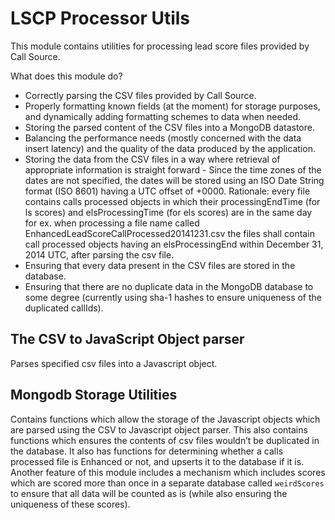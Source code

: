 # LSCP Processor Utils
This module contains utilities for processing lead score files provided by Call Source.

What does this module do?
* Correctly parsing the CSV files provided by Call Source.
* Properly formatting known fields (at the moment) for storage purposes, and
dynamically adding formatting schemes to data when needed.
* Storing the parsed content of the CSV files into a MongoDB datastore.
* Balancing the performance needs (mostly concerned with the data
insert latency) and the quality of the data produced by the application.
* Storing the data from the CSV files in a way where retrieval of appropriate
information is straight forward - Since the time zones of the dates are not
specified, the dates will be stored using an ISO Date String format (ISO 8601)
having a UTC offset of +0000. Rationale: every file contains calls processed
objects in which their processingEndTime (for ls scores) and elsProcessingTime
(for els scores) are in the same day for ex. when processing a file name called
EnhancedLeadScoreCallProcessed20141231.csv the files shall contain call processed
objects having an elsProcessingEnd within December 31, 2014 UTC, after parsing
the csv file.
* Ensuring that every data present in the CSV files are stored in the database.
* Ensuring that there are no duplicate data in the MongoDB database to some
degree (currently using sha-1 hashes to ensure uniqueness of the duplicated callIds).

## The CSV to JavaScript Object parser
Parses specified csv files into a Javascript object.

## Mongodb Storage Utilities
Contains functions which allow the storage of the Javascript objects which are
parsed using the CSV to Javascript object parser. This also contains functions
which ensures the contents of csv files wouldn’t be duplicated in the database.
It also has functions for determining whether a calls processed file is
Enhanced or not, and upserts it to the database if it is. Another feature of
this module includes a mechanism which includes scores which are scored more
than once in a separate database called `weirdScores` to ensure that all data
will be counted as is (while also ensuring the uniqueness of these scores).
